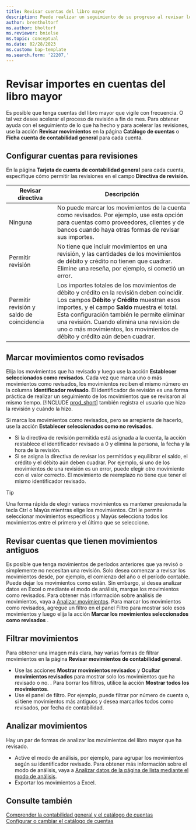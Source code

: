 ```yaml
---
title: Revisar cuentas del libro mayor
description: Puede realizar un seguimiento de su progreso al revisar los importes de las cuentas del libro mayor.
author: brentholtorf
ms.author: bholtorf
ms.reviewer: bnielse
ms.topic: conceptual
ms.date: 02/28/2023
ms.custom: bap-template
ms.search.form: '22207,'
---
```


# <a name="review-amounts-in-general-ledger-accounts"></a><a name="review-amounts-in-general-ledger-accounts"></a>Revisar importes en cuentas del libro mayor

Es posible que tenga cuentas del libro mayor que vigile con frecuencia. O tal vez desee acelerar el proceso de revisión a fin de mes. Para obtener ayuda con el seguimiento de lo que ha hecho y para acelerar las revisiones, use la acción **Revisar movimientos** en la página **Catálogo de cuentas** o **Ficha cuenta de contabilidad general** para cada cuenta. 

## <a name="set-up-accounts-for-reviews"></a><a name="set-up-accounts-for-reviews"></a>Configurar cuentas para revisiones

En la página **Tarjeta de cuenta de contabilidad general** para cada cuenta, especifique cómo permitir las revisiones en el campo **Directiva de revisión**.

|Revisar directiva  |Descripción  |
|---------|---------|
|Ninguna     | No puede marcar los movimientos de la cuenta como revisados. Por ejemplo, use esta opción para cuentas como proveedores, clientes y de bancos cuando haya otras formas de revisar sus importes.        |
|Permitir revisión     | No tiene que incluir movimientos en una revisión, y las cantidades de los movimientos de débito y crédito no tienen que cuadrar. Elimine una reseña, por ejemplo, si cometió un error.        |
|Permitir revisión y saldo de coincidencia     | Los importes totales de los movimientos de débito y crédito en la revisión deben coincidir. Los campos **Débito** y **Crédito** muestran esos importes, y el campo **Saldo** muestra el total. Esta configuración también le permite eliminar una revisión. Cuando elimina una revisión de uno o más movimientos, los movimientos de débito y crédito aún deben cuadrar.        |

## <a name="mark-entries-as-reviewed"></a><a name="mark-entries-as-reviewed"></a>Marcar movimientos como revisados

Elija los movimientos que ha revisado y luego use la acción **Establecer seleccionados como revisados**. Cada vez que marca uno o más movimientos como revisados, los movimientos reciben el mismo número en la columna **Identificador revisado**. El identificador de revisión es una forma práctica de realizar un seguimiento de los movimientos que se revisaron al mismo tiempo. [!INCLUDE [prod_short](includes/prod_short.md)] también registra el usuario que hizo la revisión y cuándo la hizo.

Si marca los movimientos como revisados, pero se arrepiente de hacerlo, use la acción **Establecer seleccionados como no revisados**.

* Si la directiva de revisión permitida está asignada a la cuenta, la acción restablece el identificador revisado a 0 y elimina la persona, la fecha y la hora de la revisión. 
* Si se asigna la directiva de revisar los permitidos y equilibrar el saldo, el crédito y el débito aún deben cuadrar. Por ejemplo, si uno de los movimientos de una revisión es un error, puede elegir otro movimiento con el valor correcto. El movimiento de reemplazo no tiene que tener el mismo identificador revisado.

> [!TIP]
> Una forma rápida de elegir variaos movimientos es mantener presionada la tecla Ctrl o Mayús mientras elige los movimientos. Ctrl le permite seleccionar movimientos específicos y Mayús selecciona todos los movimientos entre el primero y el último que se seleccione.

## <a name="review-accounts-that-have-old-entries"></a><a name="review-accounts-that-have-old-entries"></a>Revisar cuentas que tienen movimientos antiguos

Es posible que tenga movimientos de períodos anteriores que ya revisó o simplemente no necesitan una revisión. Solo desea comenzar a revisar los movimientos desde, por ejemplo, el comienzo del año o el período contable. Puede dejar los movimientos como están. Sin embargo, si desea analizar datos en Excel o mediante el modo de análisis, marque los movimientos como revisados. Para obtener más información sobre análisis de movimientos, vaya a [Analizar movimientos](#analyze-entries). Para marcar los movimientos como revisados, agregue un filtro en el panel Filtro para mostrar solo esos movimientos y luego elija la acción **Marcar los movimientos seleccionados como revisados** .

## <a name="filter-entries"></a><a name="filter-entries"></a>Filtrar movimientos

Para obtener una imagen más clara, hay varias formas de filtrar movimientos en la página **Revisar movimientos de contabilidad general**.

* Use las acciones **Mostrar movimientos revisados** y **Ocultar movimientos revisados** para mostrar solo los movimientos que ha revisado o no. . Para borrar los filtros, utilice la acción **Mostrar todos los movimientos**.
* Use el panel de filtro. Por ejemplo, puede filtrar por número de cuenta o, si tiene movimientos más antiguos y desea marcarlos todos como revisados, por fecha de contabilidad.

## <a name="analyze-entries"></a><a name="analyze-entries"></a>Analizar movimientos

Hay un par de formas de analizar los movimientos del libro mayor que ha revisado.

* Active el modo de análisis, por ejemplo, para agrupar los movimientos según su identificador revisado. Para obtener más información sobre el modo de análisis, vaya a [Analizar datos de la página de lista mediante el modo de análisis](analysis-mode.md).
* Exportar los movimientos a Excel.

## <a name="see-also"></a><a name="see-also"></a>Consulte también

[Comprender la contabilidad general y el catálogo de cuentas](finance-general-ledger.md)  
[Configurar o cambiar el catálogo de cuentas](finance-setup-chart-accounts.md)  
